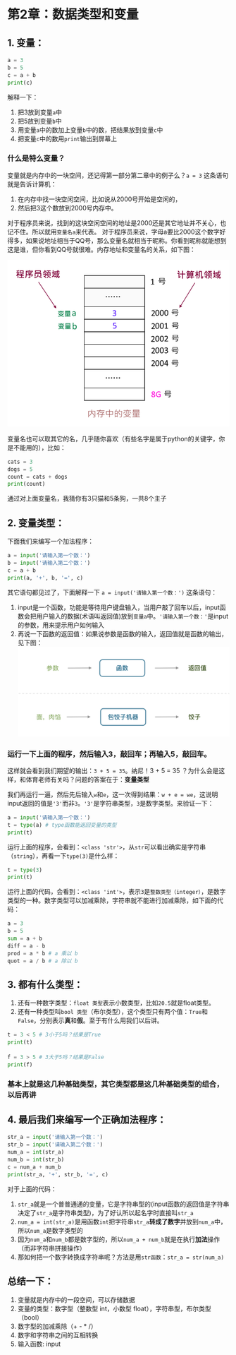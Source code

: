 # 第2章：数据类型和变量

## 1. 变量：

```python
a = 3
b = 5
c = a + b
print(c)
```

解释一下：

1. 把3放到变量`a`中
2. 把5放到变量`b`中
3. 用变量`a`中的数加上变量`b`中的数，把结果放到变量`c`中
4. 把变量`c`中的数用`print`输出到屏幕上

### 什么是特么变量？

变量就是内存中的一块空间，还记得第一部分第二章中的例子么？`a = 3` 这条语句就是告诉计算机：
1. 在内存中找一块空闲空间，比如说从2000号开始是空闲的，
2. 然后把3这个数放到2000号内存中。

对于程序员来说，找到的这块空闲空间的地址是2000还是其它地址并不关心，也记不住。所以就用`变量名a`来代表。
对于程序员来说，字母a要比2000这个数字好得多，如果说地址相当于QQ号，那么变量名就相当于昵称。你看到昵称就能想到这是谁，但你看到QQ号就很难。内存地址和变量名的关系，如下图：

![变量](https://github.com/tongzhg/Python/blob/master/images/Var.png)

变量名也可以取其它的名，几乎随你喜欢（有些名字是属于python的关键字，你是不能用的），比如：
```python
cats = 3
dogs = 5
count = cats + dogs
print(count)
```
通过对上面变量名，我猜你有3只猫和5条狗，一共8个主子

## 2. 变量类型：

下面我们来编写一个加法程序：

```python
a = input('请输入第一个数：')
b = input('请输入第二个数：')
c = a + b
print(a, '+', b, '=', c)
```

其它语句都见过了，下面解释一下 `a = input('请输入第一个数：')` 这条语句：

1. input是一个函数，功能是等待用户键盘输入，当用户敲了回车以后，input函数会把用户输入的数据(术语叫返回值)放到`变量a`中。`'请输入第一个数：'`是input的参数，用来提示用户如何输入
2. 再说一下函数的返回值：如果说参数是函数的输入，返回值就是函数的输出，见下图：
![函数返回值](https://github.com/tongzhg/Python/blob/master/images/Return.png)

### 运行一下上面的程序，然后输入3，敲回车；再输入5，敲回车。

这样就会看到我们期望的输出：`3 + 5 = 35`。纳尼！3 + 5 = 35 ？为什么会是这样，和体育老师有关吗？问题的答案在于：**变量类型**

我们再运行一遍，然后先后输入`w`和`e`，这一次得到结果：`w + e = we`，这说明input返回的值是`'3'`而非`3`。`'3'`是字符串类型，`3`是数字类型。来验证一下：

```python
a = input('请输入第一个数：')
t = type(a) # type函数能返回变量的类型
print(t)
```

运行上面的程序，会看到：`<class 'str'>`，从`str`可以看出确实是字符串（`string`），再看一下`type(3)`是什么样：

```python
t = type(3)
print(t)
```

运行上面的代码，会看到：`<class 'int'>`，表示`3`是`整数类型（integer）`，是数字类型的一种。数字类型可以加减乘除，字符串就不能进行加减乘除，如下面的代码：

```python
a = 3
b = 5
sum = a + b
diff = a - b
prod = a * b # a 乘以 b
quot = a / b # a 除以 b
```

## 3. 都有什么类型：

1. 还有一种数字类型：`float 类型`表示小数类型，比如`20.5`就是float类型。
2. 还有一种类型叫`bool 类型`（布尔类型），这个类型只有两个值：`True`和`False`，分别表示**真**和**假**。至于有什么用我们以后讲。
```python
t = 3 < 5 # 3小于5吗？结果是True
print(t)

f = 3 > 5 # 3大于5吗？结果是False
print(f)
```

### 基本上就是这几种基础类型，其它类型都是这几种基础类型的组合，以后再讲

## 4. 最后我们来编写一个正确加法程序：

```python
str_a = input('请输入第一个数：')
str_b = input('请输入第二个数：')
num_a = int(str_a)
num_b = int(str_b)
c = num_a + num_b
print(str_a, '+', str_b, '=', c)
```
对于上面的代码：
1. `str_a`就是一个普普通通的变量，它是字符串型的(input函数的返回值是字符串决定了`str_a`是字符串类型)，为了好认所以起名字时直接叫`str_a`
2. `num_a = int(str_a)`是用函数`int`把字符串`str_a`**转成了数字**并放到`num_a`中，所以`num_a`是数字类型的
3. 因为`num_a`和`num_b`都是数字型的，所以`num_a + num_b`就是在执行**加法**操作（而非字符串拼接操作）
4. 那如何把一个数字转换成字符串呢？方法是用`str函数`：`str_a = str(num_a)`

## 总结一下：

1. 变量就是内存中的一段空间，可以存储数据
2. 变量的类型：数字型（整数型 int，小数型 float），字符串型，布尔类型（bool）
3. 数字型的加减乘除（+ - * /）
4. 数字和字符串之间的互相转换
4. 输入函数: input